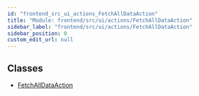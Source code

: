 ```yaml
---
id: "frontend_src_ui_actions_FetchAllDataAction"
title: "Module: frontend/src/ui/actions/FetchAllDataAction"
sidebar_label: "frontend/src/ui/actions/FetchAllDataAction"
sidebar_position: 0
custom_edit_url: null
---
```


## Classes

- [FetchAllDataAction](../classes/frontend_src_ui_actions_FetchAllDataAction.FetchAllDataAction.md)
